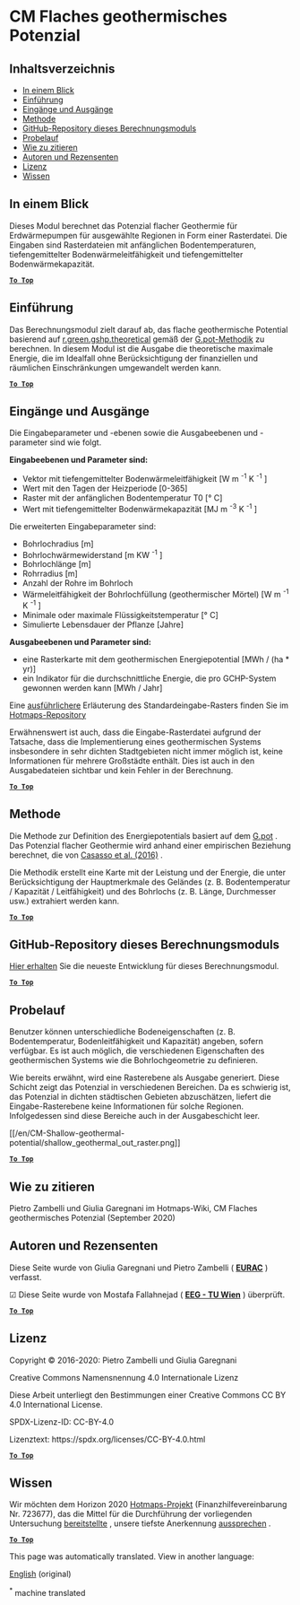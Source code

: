 <h1> <a class="anchor" id="cm-shallow-geothermal-potential" href="#cm-shallow-geothermal-potential"><i class="fa fa-link"></i></a> CM Flaches geothermisches Potenzial </h1><h2> <a class="anchor" id="table-of-contents" href="#table-of-contents"><i class="fa fa-link"></i></a> Inhaltsverzeichnis </h2><ul><li> <a href="#in-a-glance">In einem Blick</a> </li><li> <a href="#introduction">Einführung</a> </li><li> <a href="#inputs-and-outputs">Eingänge und Ausgänge</a> </li><li> <a href="#method">Methode</a> </li><li> <a href="#github-repository-of-this-calculation-module">GitHub-Repository dieses Berechnungsmoduls</a> </li><li> <a href="#sample-run">Probelauf</a> </li><li> <a href="#how-to-cite">Wie zu zitieren</a> </li><li> <a href="#authors-and-reviewers">Autoren und Rezensenten</a> </li><li> <a href="#license">Lizenz</a> </li><li> <a href="#acknowledgement">Wissen</a> </li></ul><h2> <a class="anchor" id="in-a-glance" href="#in-a-glance"><i class="fa fa-link"></i></a> In einem Blick </h2><p> Dieses Modul berechnet das Potenzial flacher Geothermie für Erdwärmepumpen für ausgewählte Regionen in Form einer Rasterdatei. Die Eingaben sind Rasterdateien mit anfänglichen Bodentemperaturen, tiefengemittelter Bodenwärmeleitfähigkeit und tiefengemittelter Bodenwärmekapazität. </p><p> <a href="#table-of-contents"><strong><code>To Top</code></strong></a> </p> <h2> <a class="anchor" id="introduction" href="#introduction"><i class="fa fa-link"></i></a> Einführung </h2><p> Das Berechnungsmodul zielt darauf ab, das flache geothermische Potential basierend auf <a href="https://grass.osgeo.org/grass76/manuals/addons/r.green.gshp.theoretical.html">r.green.gshp.theoretical</a> gemäß der <a href="https://www.sciencedirect.com/science/article/pii/S0360544216303358">G.pot-Methodik</a> zu berechnen. In diesem Modul ist die Ausgabe die theoretische maximale Energie, die im Idealfall ohne Berücksichtigung der finanziellen und räumlichen Einschränkungen umgewandelt werden kann. </p><p> <a href="#table-of-contents"><strong><code>To Top</code></strong></a> </p> <h2> <a class="anchor" id="inputs-and-outputs" href="#inputs-and-outputs"><i class="fa fa-link"></i></a> Eingänge und Ausgänge </h2><p> Die Eingabeparameter und -ebenen sowie die Ausgabeebenen und -parameter sind wie folgt. </p><p> <strong>Eingabeebenen und Parameter sind:</strong> </p><ul><li> Vektor mit tiefengemittelter Bodenwärmeleitfähigkeit [W m <sup>-1</sup> K <sup>-1</sup> ] </li><li> Wert mit den Tagen der Heizperiode [0-365] </li><li> Raster mit der anfänglichen Bodentemperatur T0 [° C] </li><li> Wert mit tiefengemittelter Bodenwärmekapazität [MJ m <sup>-3</sup> K <sup>-1</sup> ] </li></ul><p> Die erweiterten Eingabeparameter sind: </p><ul><li> Bohrlochradius [m] </li><li> Bohrlochwärmewiderstand [m KW <sup>-1</sup> ] </li><li> Bohrlochlänge [m] </li><li> Rohrradius [m] </li><li> Anzahl der Rohre im Bohrloch </li><li> Wärmeleitfähigkeit der Bohrlochfüllung (geothermischer Mörtel) [W m <sup>-1</sup> K <sup>-1</sup> ] </li><li> Minimale oder maximale Flüssigkeitstemperatur [° C] </li><li> Simulierte Lebensdauer der Pflanze [Jahre] </li></ul><p> <strong>Ausgabeebenen und Parameter sind:</strong> </p><ul><li> eine Rasterkarte mit dem geothermischen Energiepotential [MWh / (ha * yr)] </li><li> ein Indikator für die durchschnittliche Energie, die pro GCHP-System gewonnen werden kann [MWh / Jahr] </li></ul><p> Eine <a href="https://gitlab.com/hotmaps/potential/potential_geothermal_raster">ausführlichere</a> Erläuterung des Standardeingabe-Rasters finden Sie im <a href="https://gitlab.com/hotmaps/potential/potential_geothermal_raster">Hotmaps-Repository</a> </p><p> Erwähnenswert ist auch, dass die Eingabe-Rasterdatei aufgrund der Tatsache, dass die Implementierung eines geothermischen Systems insbesondere in sehr dichten Stadtgebieten nicht immer möglich ist, keine Informationen für mehrere Großstädte enthält. Dies ist auch in den Ausgabedateien sichtbar und kein Fehler in der Berechnung. </p><p> <a href="#table-of-contents"><strong><code>To Top</code></strong></a> </p> <h2> <a class="anchor" id="method" href="#method"><i class="fa fa-link"></i></a> Methode </h2><p> Die Methode zur Definition des Energiepotentials basiert auf dem <a href="https://www.sciencedirect.com/science/article/pii/S0360544216303358">G.pot</a> . Das Potenzial flacher Geothermie wird anhand einer empirischen Beziehung berechnet, die von <a href="https://www.sciencedirect.com/science/article/pii/S0360544216303358">Casasso et al. (2016)</a> . </p><p> Die Methodik erstellt eine Karte mit der Leistung und der Energie, die unter Berücksichtigung der Hauptmerkmale des Geländes (z. B. Bodentemperatur / Kapazität / Leitfähigkeit) und des Bohrlochs (z. B. Länge, Durchmesser usw.) extrahiert werden kann. </p><p> <a href="#table-of-contents"><strong><code>To Top</code></strong></a> </p> <h2> <a class="anchor" id="github-repository-of-this-calculation-module" href="#github-repository-of-this-calculation-module"><i class="fa fa-link"></i></a> GitHub-Repository dieses Berechnungsmoduls </h2><p> <a href="https://github.com/HotMaps/gchp_potential/tree/develop">Hier erhalten</a> Sie die neueste Entwicklung für dieses Berechnungsmodul. </p><p> <a href="#table-of-contents"><strong><code>To Top</code></strong></a> </p> <h2> <a class="anchor" id="sample-run" href="#sample-run"><i class="fa fa-link"></i></a> Probelauf </h2><p> Benutzer können unterschiedliche Bodeneigenschaften (z. B. Bodentemperatur, Bodenleitfähigkeit und Kapazität) angeben, sofern verfügbar. Es ist auch möglich, die verschiedenen Eigenschaften des geothermischen Systems wie die Bohrlochgeometrie zu definieren. </p><p> Wie bereits erwähnt, wird eine Rasterebene als Ausgabe generiert. Diese Schicht zeigt das Potenzial in verschiedenen Bereichen. Da es schwierig ist, das Potenzial in dichten städtischen Gebieten abzuschätzen, liefert die Eingabe-Rasterebene keine Informationen für solche Regionen. Infolgedessen sind diese Bereiche auch in der Ausgabeschicht leer. </p><p> [[/en/CM-Shallow-geothermal-potential/shallow_geothermal_out_raster.png]] </p><p> <a href="#table-of-contents"><strong><code>To Top</code></strong></a> </p> <h2> <a class="anchor" id="how-to-cite" href="#how-to-cite"><i class="fa fa-link"></i></a> Wie zu zitieren </h2><p> Pietro Zambelli und Giulia Garegnani im Hotmaps-Wiki, CM Flaches geothermisches Potenzial (September 2020) </p><h2> <a class="anchor" id="authors-and-reviewers" href="#authors-and-reviewers"><i class="fa fa-link"></i></a> Autoren und Rezensenten </h2><p> Diese Seite wurde von Giulia Garegnani und Pietro Zambelli ( <strong><a href="http://www.eurac.edu">EURAC</a></strong> ) verfasst. </p><p> ☑ Diese Seite wurde von Mostafa Fallahnejad ( <strong><a href="https://eeg.tuwien.ac.at/">EEG - TU Wien</a></strong> ) überprüft. </p><p> <a href="#table-of-contents"><strong><code>To Top</code></strong></a> </p> <h2> <a class="anchor" id="license" href="#license"><i class="fa fa-link"></i></a> Lizenz </h2><p> Copyright © 2016-2020: Pietro Zambelli und Giulia Garegnani </p><p> Creative Commons Namensnennung 4.0 Internationale Lizenz </p><p> Diese Arbeit unterliegt den Bestimmungen einer Creative Commons CC BY 4.0 International License. </p><p> SPDX-Lizenz-ID: CC-BY-4.0 </p><p> Lizenztext: https://spdx.org/licenses/CC-BY-4.0.html </p><p> <a href="#table-of-contents"><strong><code>To Top</code></strong></a> </p> <h2> <a class="anchor" id="acknowledgement" href="#acknowledgement"><i class="fa fa-link"></i></a> Wissen </h2><p> Wir möchten dem Horizon 2020 <a href="https://www.hotmaps-project.eu">Hotmaps-Projekt</a> (Finanzhilfevereinbarung Nr. 723677), das die Mittel für die Durchführung der vorliegenden Untersuchung <a href="https://www.hotmaps-project.eu">bereitstellte</a> , unsere tiefste Anerkennung <a href="https://www.hotmaps-project.eu">aussprechen</a> . </p><p> <a href="#table-of-contents"><strong><code>To Top</code></strong></a> </p> 


<!--- THIS IS A SUPER UNIQUE IDENTIFIER -->

This page was automatically translated. View in another language:

[English](../en/CM-Shallow-geothermal-potential) (original)  

<sup>\*</sup> machine translated
